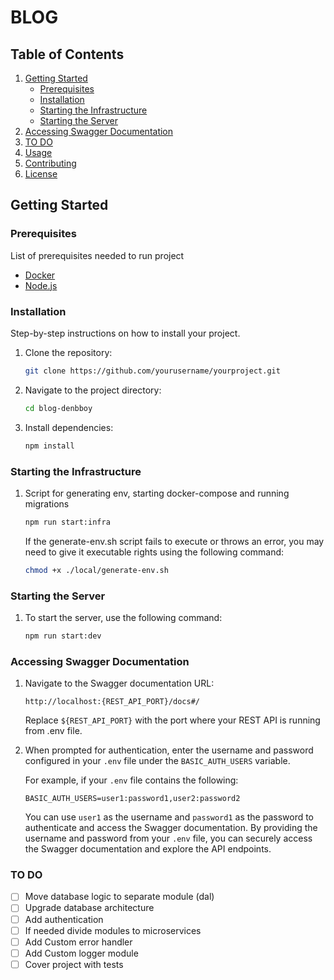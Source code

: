 # BLOG

## Table of Contents

1. [Getting Started](#getting-started)
    - [Prerequisites](#prerequisites)
    - [Installation](#installation)
    - [Starting the Infrastructure](#starting-the-infrastructure)
    - [Starting the Server](#starting-the-server)
2. [Accessing Swagger Documentation](#accessing-swagger-documentation)
3. [TO DO](#to-do)
4. [Usage](#usage)
5. [Contributing](#contributing)
6. [License](#license)

## Getting Started

### Prerequisites

List of prerequisites needed to run project

- [Docker](https://www.docker.com/)
- [Node.js](https://nodejs.org/)

### Installation

Step-by-step instructions on how to install your project.

1. Clone the repository:
   ```bash
   git clone https://github.com/yourusername/yourproject.git
   ```
2. Navigate to the project directory:
   ```bash
   cd blog-denbboy
   ```
3. Install dependencies:
   ```bash
   npm install
   ```

### Starting the Infrastructure

1. Script for generating env, starting docker-compose and running migrations
   ```bash
   npm run start:infra
   ```
   If the generate-env.sh script fails to execute or throws an error, you may need to give it executable rights using the following command:
   ```bash
   chmod +x ./local/generate-env.sh
   ```

### Starting the Server

1. To start the server, use the following command:

   ```bash
   npm run start:dev
   ```


### Accessing Swagger Documentation

1. Navigate to the Swagger documentation URL:
   ```
   http://localhost:{REST_API_PORT}/docs#/
   ```
   Replace `${REST_API_PORT}` with the port where your REST API is running from .env file.

2. When prompted for authentication, enter the username and password configured in your `.env` file under the `BASIC_AUTH_USERS` variable.
   
   For example, if your `.env` file contains the following: 
   ```
   BASIC_AUTH_USERS=user1:password1,user2:password2
   ```
   You can use `user1` as the username and `password1` as the password to authenticate and access the Swagger documentation.
   By providing the username and password from your `.env` file, you can securely access the Swagger documentation and explore the API endpoints.




### TO DO

- [ ] Move database logic to separate module (dal)
- [ ] Upgrade database architecture
- [ ] Add authentication
- [ ] If needed divide modules to microservices
- [ ] Add Custom error handler
- [ ] Add Custom logger module
- [ ] Cover project with tests